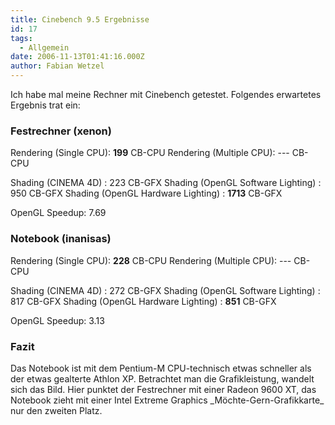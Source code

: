 ```yaml
---
title: Cinebench 9.5 Ergebnisse
id: 17
tags:
  - Allgemein
date: 2006-11-13T01:41:16.000Z
author: Fabian Wetzel
---
```


Ich habe mal meine Rechner mit Cinebench getestet. Folgendes erwartetes Ergebnis trat ein:

### Festrechner (xenon)

Rendering (Single CPU): **199** CB-CPU 
Rendering (Multiple CPU): --- CB-CPU 

Shading (CINEMA 4D) : 223 CB-GFX 
Shading (OpenGL Software Lighting) : 950 CB-GFX 
Shading (OpenGL Hardware Lighting) :&nbsp;**1713** CB-GFX  <p>OpenGL Speedup: 7.69

### Notebook (inanisas)

Rendering (Single CPU): **228** CB-CPU 
Rendering (Multiple CPU): --- CB-CPU 

Shading (CINEMA 4D) : 272 CB-GFX 
Shading (OpenGL Software Lighting) : 817 CB-GFX 
Shading (OpenGL Hardware Lighting) : **851** CB-GFX  <p>OpenGL Speedup: 3.13 

### Fazit
 <p>Das Notebook ist mit dem Pentium-M CPU-technisch etwas schneller als der etwas gealterte Athlon XP. Betrachtet man die Grafikleistung, wandelt sich das Bild. Hier punktet der Festrechner mit einer Radeon 9600 XT, das Notebook zieht mit einer Intel Extreme Graphics _Möchte-Gern-Grafikkarte_ nur den zweiten Platz.
